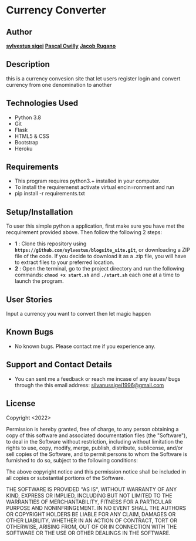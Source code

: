 # Currency Converter

## Author
[**sylvestus sigei**](https://github.com/sylvestus)
[**Pascal Owilly**](https://github.com/Pascal-Owilly)
[**Jacob Rugano**](https://github.com/)
## Description
this is a currency convesion site that let users register login and convert currency from one denomination to another 

## Technologies Used
* Python 3.8
* Git
* Flask
* HTML5 & CSS
* Bootstrap
* Heroku
## Requirements
* This program requires python3.+ installed in your computer. 
* To install the requiremenst activate virtual encin=ronment and run
 * pip install -r requirements.txt


## Setup/Installation
To user this simple python a application, first make sure you have met the recquirement provided above.
Then follow the following 2 steps:
* **1** : Clone this repository using **`https://github.com/sylvestus/blogsite_site.git`**, or downloading a ZIP file of the code. If you decide  to download it as a .zip file, you will have to extract files to your preferred location.
* **2** : Open the terminal, go to the project directory and run the following commands: **`chmod +x start.sh`** and **`./start.sh`** each one at a time to launch the program.
## User Stories
Input a currency you want to convert then let magic happen
## Known Bugs
* No known bugs. Please contact me if you experience any.
## Support and Contact Details
* You can sent me a feedback or reach me incase of any issues/ bugs through the this email address:
 silvanussigei1996@gmail.com
## License
Copyright <2022> <silvano>

Permission is hereby granted, free of charge, to any person obtaining a copy of this software and associated documentation files (the "Software"), to deal in the Software without restriction, including without limitation the rights to use, copy, modify, merge, publish, distribute, sublicense, and/or sell copies of the Software, and to permit persons to whom the Software is furnished to do so, subject to the following conditions:

The above copyright notice and this permission notice shall be included in all copies or substantial portions of the Software.

THE SOFTWARE IS PROVIDED "AS IS", WITHOUT WARRANTY OF ANY KIND, EXPRESS OR IMPLIED, INCLUDING BUT NOT LIMITED TO THE WARRANTIES OF MERCHANTABILITY, FITNESS FOR A PARTICULAR PURPOSE AND NONINFRINGEMENT. IN NO EVENT SHALL THE AUTHORS OR COPYRIGHT HOLDERS BE LIABLE FOR ANY CLAIM, DAMAGES OR OTHER LIABILITY, WHETHER IN AN ACTION OF CONTRACT, TORT OR OTHERWISE, ARISING FROM, OUT OF OR IN CONNECTION WITH THE SOFTWARE OR THE USE OR OTHER DEALINGS IN THE SOFTWARE.
